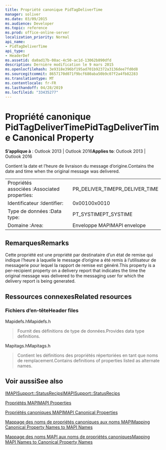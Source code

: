 ```yaml
---
title: Propriété canonique PidTagDeliverTime
manager: soliver
ms.date: 03/09/2015
ms.audience: Developer
ms.topic: reference
ms.prod: office-online-server
localization_priority: Normal
api_name:
- PidTagDeliverTime
api_type:
- HeaderDef
ms.assetid: da0ad17b-08ac-4c50-ac1d-13062b890dfd
description: Dernière modification le 9 mars 2015
ms.openlocfilehash: 3e9318e396bf195ad701b92372a3136dee7fd0d8
ms.sourcegitcommit: 8657170d071f9bcf680aba50b9c07f2a4fb82283
ms.translationtype: MT
ms.contentlocale: fr-FR
ms.lasthandoff: 04/28/2019
ms.locfileid: "33435277"
---
```

# <a name="pidtagdelivertime-canonical-property"></a><span data-ttu-id="eee2d-103">Propriété canonique PidTagDeliverTime</span><span class="sxs-lookup"><span data-stu-id="eee2d-103">PidTagDeliverTime Canonical Property</span></span>

  
  
<span data-ttu-id="eee2d-104">**S’applique à** : Outlook 2013 | Outlook 2016</span><span class="sxs-lookup"><span data-stu-id="eee2d-104">**Applies to**: Outlook 2013 | Outlook 2016</span></span> 
  
<span data-ttu-id="eee2d-105">Contient la date et l’heure de livraison du message d’origine.</span><span class="sxs-lookup"><span data-stu-id="eee2d-105">Contains the date and time when the original message was delivered.</span></span> 
  
|||
|:-----|:-----|
|<span data-ttu-id="eee2d-106">Propriétés associées :</span><span class="sxs-lookup"><span data-stu-id="eee2d-106">Associated properties:</span></span>  <br/> |<span data-ttu-id="eee2d-107">PR_DELIVER_TIME</span><span class="sxs-lookup"><span data-stu-id="eee2d-107">PR_DELIVER_TIME</span></span>  <br/> |
|<span data-ttu-id="eee2d-108">Identificateur :</span><span class="sxs-lookup"><span data-stu-id="eee2d-108">Identifier:</span></span>  <br/> |<span data-ttu-id="eee2d-109">0x0010</span><span class="sxs-lookup"><span data-stu-id="eee2d-109">0x0010</span></span>  <br/> |
|<span data-ttu-id="eee2d-110">Type de données :</span><span class="sxs-lookup"><span data-stu-id="eee2d-110">Data type:</span></span>  <br/> |<span data-ttu-id="eee2d-111">PT_SYSTIME</span><span class="sxs-lookup"><span data-stu-id="eee2d-111">PT_SYSTIME</span></span>  <br/> |
|<span data-ttu-id="eee2d-112">Domaine :</span><span class="sxs-lookup"><span data-stu-id="eee2d-112">Area:</span></span>  <br/> |<span data-ttu-id="eee2d-113">Enveloppe MAPI</span><span class="sxs-lookup"><span data-stu-id="eee2d-113">MAPI envelope</span></span>  <br/> |
   
## <a name="remarks"></a><span data-ttu-id="eee2d-114">Remarques</span><span class="sxs-lookup"><span data-stu-id="eee2d-114">Remarks</span></span>

<span data-ttu-id="eee2d-115">Cette propriété est une propriété par destinataire d’un état de remise qui indique l’heure à laquelle le message d’origine a été remis à l’utilisateur de messagerie pour lequel la rapport de remise est généré.</span><span class="sxs-lookup"><span data-stu-id="eee2d-115">This property is a per-recipient property on a delivery report that indicates the time the original message was delivered to the messaging user for which the delivery report is being generated.</span></span>
  
## <a name="related-resources"></a><span data-ttu-id="eee2d-116">Ressources connexes</span><span class="sxs-lookup"><span data-stu-id="eee2d-116">Related resources</span></span>

### <a name="header-files"></a><span data-ttu-id="eee2d-117">Fichiers d’en-tête</span><span class="sxs-lookup"><span data-stu-id="eee2d-117">Header files</span></span>

<span data-ttu-id="eee2d-118">Mapidefs.h</span><span class="sxs-lookup"><span data-stu-id="eee2d-118">Mapidefs.h</span></span>
  
> <span data-ttu-id="eee2d-119">Fournit des définitions de type de données.</span><span class="sxs-lookup"><span data-stu-id="eee2d-119">Provides data type definitions.</span></span>
    
<span data-ttu-id="eee2d-120">Mapitags.h</span><span class="sxs-lookup"><span data-stu-id="eee2d-120">Mapitags.h</span></span>
  
> <span data-ttu-id="eee2d-121">Contient les définitions des propriétés répertoriées en tant que noms de remplacement.</span><span class="sxs-lookup"><span data-stu-id="eee2d-121">Contains definitions of properties listed as alternate names.</span></span>
    
## <a name="see-also"></a><span data-ttu-id="eee2d-122">Voir aussi</span><span class="sxs-lookup"><span data-stu-id="eee2d-122">See also</span></span>



[<span data-ttu-id="eee2d-123">IMAPISupport::StatusRecips</span><span class="sxs-lookup"><span data-stu-id="eee2d-123">IMAPISupport::StatusRecips</span></span>](imapisupport-statusrecips.md)


[<span data-ttu-id="eee2d-124">Propriétés MAPI</span><span class="sxs-lookup"><span data-stu-id="eee2d-124">MAPI Properties</span></span>](mapi-properties.md)
  
[<span data-ttu-id="eee2d-125">Propriétés canoniques MAPI</span><span class="sxs-lookup"><span data-stu-id="eee2d-125">MAPI Canonical Properties</span></span>](mapi-canonical-properties.md)
  
[<span data-ttu-id="eee2d-126">Mappage des noms de propriétés canoniques aux noms MAPI</span><span class="sxs-lookup"><span data-stu-id="eee2d-126">Mapping Canonical Property Names to MAPI Names</span></span>](mapping-canonical-property-names-to-mapi-names.md)
  
[<span data-ttu-id="eee2d-127">Mappage des noms MAPI aux noms de propriétés canoniques</span><span class="sxs-lookup"><span data-stu-id="eee2d-127">Mapping MAPI Names to Canonical Property Names</span></span>](mapping-mapi-names-to-canonical-property-names.md)

